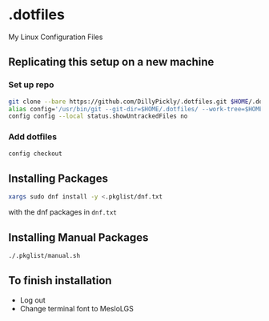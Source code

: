 # .dotfiles
My Linux Configuration Files

## Replicating this setup on a new machine

### Set up repo 
``` bash
git clone --bare https://github.com/DillyPickly/.dotfiles.git $HOME/.dotfiles
alias config='/usr/bin/git --git-dir=$HOME/.dotfiles/ --work-tree=$HOME'
config config --local status.showUntrackedFiles no
```

### Add dotfiles
``` bash
config checkout 
```
  
## Installing Packages
``` bash
xargs sudo dnf install -y <.pkglist/dnf.txt
```
with the dnf packages in  `dnf.txt` 

## Installing Manual Packages
``` bash 
./.pkglist/manual.sh
```

## To finish installation 
 - Log out
 - Change terminal font to MesloLGS
